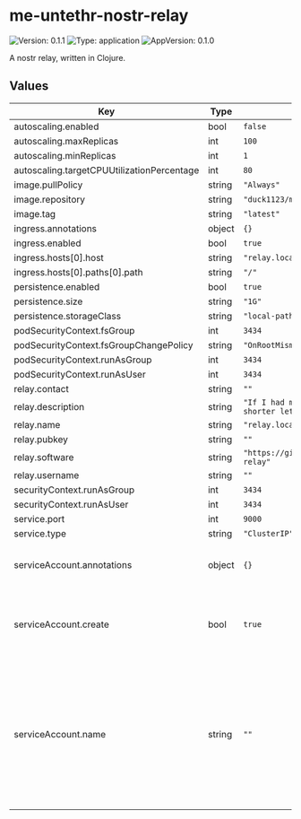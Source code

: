 # me-untethr-nostr-relay

![Version: 0.1.1](https://img.shields.io/badge/Version-0.1.1-informational?style=flat-square) ![Type: application](https://img.shields.io/badge/Type-application-informational?style=flat-square) ![AppVersion: 0.1.0](https://img.shields.io/badge/AppVersion-0.1.0-informational?style=flat-square)

A nostr relay, written in Clojure.

## Values

| Key | Type | Default | Description |
|-----|------|---------|-------------|
| autoscaling.enabled | bool | `false` |  |
| autoscaling.maxReplicas | int | `100` |  |
| autoscaling.minReplicas | int | `1` |  |
| autoscaling.targetCPUUtilizationPercentage | int | `80` |  |
| image.pullPolicy | string | `"Always"` |  |
| image.repository | string | `"duck1123/me.untethr.nostr-relay"` |  |
| image.tag | string | `"latest"` |  |
| ingress.annotations | object | `{}` |  |
| ingress.enabled | bool | `true` |  |
| ingress.hosts[0].host | string | `"relay.localhost"` |  |
| ingress.hosts[0].paths[0].path | string | `"/"` |  |
| persistence.enabled | bool | `true` |  |
| persistence.size | string | `"1G"` |  |
| persistence.storageClass | string | `"local-path"` |  |
| podSecurityContext.fsGroup | int | `3434` |  |
| podSecurityContext.fsGroupChangePolicy | string | `"OnRootMismatch"` |  |
| podSecurityContext.runAsGroup | int | `3434` |  |
| podSecurityContext.runAsUser | int | `3434` |  |
| relay.contact | string | `""` |  |
| relay.description | string | `"If I had more time, I would have written a shorter letter."` |  |
| relay.name | string | `"relay.localhost"` |  |
| relay.pubkey | string | `""` |  |
| relay.software | string | `"https://github.com/duck1123/me.untethr.nostr-relay"` |  |
| relay.username | string | `""` |  |
| securityContext.runAsGroup | int | `3434` |  |
| securityContext.runAsUser | int | `3434` |  |
| service.port | int | `9000` |  |
| service.type | string | `"ClusterIP"` |  |
| serviceAccount.annotations | object | `{}` | Annotations to add to the service account |
| serviceAccount.create | bool | `true` | Specifies whether a service account should be created |
| serviceAccount.name | string | `""` | The name of the service account to use. If not set and create is true, a name is generated using the fullname template |

